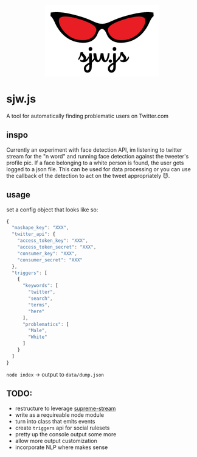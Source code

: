 <p align="center">
  <img src="https://raw.githubusercontent.com/mannynotfound/sjw.js/master/sjwjs-logo.png" />
</p>

# sjw.js

A tool for automatically finding problematic users on Twitter.com

## inspo

Currently an experiment with face detection API, im listening to twitter stream for the "n word" and running face detection against the tweeter's profile pic.
If a face belonging to a white person is found, the user gets logged to a json file. This can be used for data processing or you can use the callback of the detection
to act on the tweet appropriately :smiling_imp:.

## usage

set a config object that looks like so:

```js
{
  "mashape_key": "XXX",
  "twitter_api": {
    "access_token_key": "XXX",
    "access_token_secret": "XXX",
    "consumer_key": "XXX",
    "consumer_secret": "XXX"
  },
  "triggers": [
    {
      "keywords": [
        "twitter",
        "search",
        "terms",
        "here"
      ],
      "problematics": [
        "Male",
        "White"
      ]
    }
  ]
}
```

`node index` -> output to `data/dump.json`

## TODO:

* restructure to leverage [supreme-stream](https://github.com/mannynotfound/supreme-stream)
* write as a requireable node module
* turn into class that emits events
* create `triggers` api for social rulesets
* pretty up the console output some more
* allow more output customization
* incorporate NLP where makes sense
